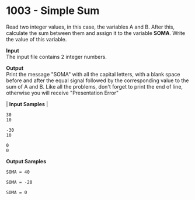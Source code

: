 # 1003 - Simple Sum

Read two integer values, in this case, the variables A and B. After this, calculate the sum between them and assign it to the variable **SOMA**. Write the value of this variable.

**Input**<br>
The input file contains 2 integer numbers.

**Output**<br>
Print the message "SOMA" with all the capital letters, with a blank space before and after the equal signal followed by the corresponding value to the sum of A and B. Like all the problems, don't forget to print the end of line, otherwise you will receive "Presentation Error"

| **Input Samples**   |
```
30
10
```
```
-30
10
```
```
0
0
```
**Output Samples**
```
SOMA = 40
```
```
SOMA = -20  
```
```
SOMA = 0 
```